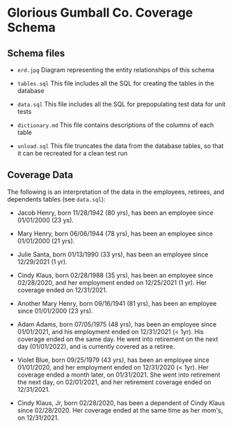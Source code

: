 # Glorious Gumball Co. Coverage Schema


## Schema files

* `erd.jpg` Diagram representing the entity relationships of this
  schema

* `tables.sql` This file includes all the SQL for creating the tables
  in the database

* `data.sql` This file includes all the SQL for prepopulating test
  data for unit tests

* `dictionary.md` This file contains descriptions of the columns of
  each table

* `unload.sql` This file truncates the data from the database tables,
  so that it can be recreated for a clean test run


## Coverage Data

The following is an interpretation of the data in the employees,
retirees, and dependents tables (see `data.sql`):

* Jacob Henry, born 11/28/1942 (80 yrs), has been an employee since
  01/01/2000 (23 ys).

* Mary Henry, born 06/06/1944 (78 yrs), has been an employee since
  01/01/2000 (21 yrs).

* Julie Santa, born 01/13/1990 (33 yrs), has been an employee since
  12/29/2021 (1 yr).

* Cindy Klaus, born 02/28/1988 (35 yrs), has been an employee since
  02/28/2020, and her employment ended on 12/25/2021 (1 yr).  Her
  coverage ended on 12/31/2021.

* Another Mary Henry, born 09/16/1941 (81 yrs), has been an employee
  since 01/01/2000 (23 yrs).

* Adam Adams, born 07/05/1975 (48 yrs), has been an employee since
  01/01/2021, and his employment ended on 12/31/2021 (< 1yr).  His
  coverage ended on the same day.  He went into retirement on the next
  day (01/01/2022), and is currently covered as a retiree.

* Violet Blue, born 09/25/1979 (43 yrs), has been an employee since
  01/01/2020, and her employment ended on 12/31/2020 (< 1yr).  Her
  coverage ended a month later, on 01/31/2021.  She went into
  retirement the next day, on 02/01/2021, and her retirement coverage
  ended on 12/31/2021.

* Cindy Klaus, Jr, born 02/28/2020, has been a dependent of Cindy
  Klaus since 02/28/2020.  Her coverage ended at the same time as her
  mom's, on 12/31/2021.
